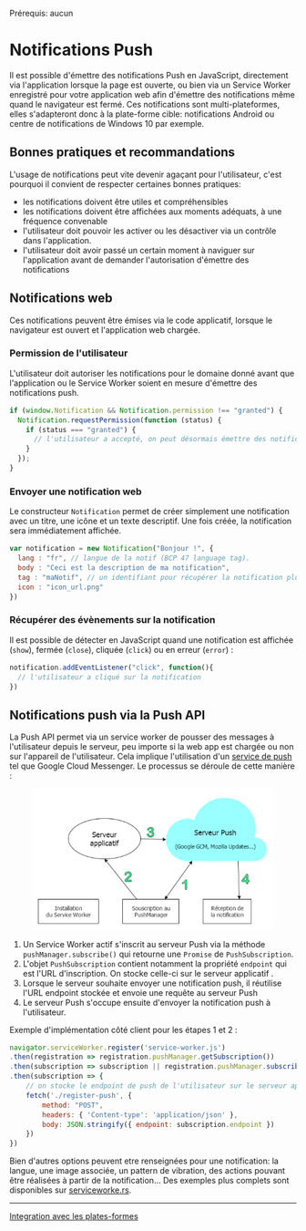 <span class="requirements">Prérequis: aucun</span>

Notifications Push
===================

Il est possible d'émettre des notifications Push en JavaScript, directement via l'application lorsque la page est ouverte, ou bien via un Service Worker enregistré pour votre application web afin d'émettre des notifications même quand le navigateur est fermé. Ces notifications sont multi-plateformes, elles s'adapteront donc à la plate-forme cible: notifications Android ou centre de notifications de Windows 10 par exemple.

## Bonnes pratiques et recommandations

L'usage de notifications peut vite devenir agaçant pour l'utilisateur, c'est pourquoi il convient de respecter certaines bonnes pratiques: 
- les notifications doivent être utiles et compréhensibles
- les notifications doivent être affichées aux moments adéquats, à une fréquence convenable
- l'utilisateur doit pouvoir les activer ou les désactiver via un contrôle dans l'application.
- l'utilisateur doit avoir passé un certain moment à naviguer sur l'application avant de demander l'autorisation d'émettre des notifications

## Notifications web
 
Ces notifications peuvent être émises via le code applicatif, lorsque le navigateur est ouvert et l'application web chargée.

### Permission de l'utilisateur

L'utilisateur doit autoriser les notifications pour le domaine donné avant que l'application ou le Service Worker soient en mesure d'émettre des notifications push.

```javascript
if (window.Notification && Notification.permission !== "granted") {
  Notification.requestPermission(function (status) {
    if (status === "granted") {
      // l'utilisateur a accepté, on peut désormais émettre des notifications
    }
  });
}
```

### Envoyer une notification web

Le constructeur `Notification` permet de créer simplement une notification avec un titre, une icône et un texte descriptif. Une fois créée, la notification sera immédiatement affichée.

```javascript
var notification = new Notification("Bonjour !", {
  lang : "fr", // langue de la notif (BCP 47 language tag).
  body : "Ceci est la description de ma notification",
  tag : "maNotif", // un identifiant pour récupérer la notification plus tard si besoin
  icon : "icon_url.png"
})
```

### Récupérer des évènements sur la notification

Il est possible de détecter en JavaScript quand une notification est affichée (`show`), fermée (`close`), cliquée (`click`) ou en erreur (`error`) :

```javascript
notification.addEventListener("click", function(){
  // l'utilisateur a cliqué sur la notification
}) 
```

## Notifications push via la Push API

La Push API permet via un service worker de pousser des messages à l'utilisateur depuis le serveur, peu importe si la web app est chargée ou non sur l'appareil de l'utilisateur. Cela implique l'utilisation d'un [service de push](http://pushproviders.com/) tel que Google Cloud Messenger. Le processus se déroule de cette manière :

<figure>
	<img src="static/assets/push-server.png" alt="Scénario de notification push">
</figure>

1. Un Service Worker actif s'inscrit au serveur Push via la méthode `pushManager.subscribe()` qui retourne une `Promise` de `PushSubscription`. 
2. L'objet `PushSubscription` contient notamment la propriété `endpoint` qui est l'URL d'inscription. On stocke celle-ci sur le serveur applicatif .
3. Lorsque le serveur souhaite envoyer une notification push, il réutilise l'URL endpoint stockée et envoie une requête au serveur Push
4. Le serveur Push s'occupe ensuite d'envoyer la notification push à l'utilisateur.

Exemple d'implémentation côté client pour les étapes 1 et 2 :
 
```javascript
navigator.serviceWorker.register('service-worker.js')
.then(registration => registration.pushManager.getSubscription())
.then(subscription => subscription || registration.pushManager.subscribe())
.then(subscription => {
	// on stocke le endpoint de push de l'utilisateur sur le serveur applicatif
	fetch('./register-push', {
		method: "POST",
		headers: { 'Content-type': 'application/json' },
        body: JSON.stringify({ endpoint: subscription.endpoint })
	})
})
``` 

Bien d'autres options peuvent etre renseignées pour une notification: la langue, une image associée, un pattern de vibration, des actions pouvant être réalisées à partir de la notification...  Des exemples plus complets sont disponibles sur [serviceworke.rs](https://serviceworke.rs/push-rich.html).

---

[Integration avec les plates-formes](#/pages/integration)
